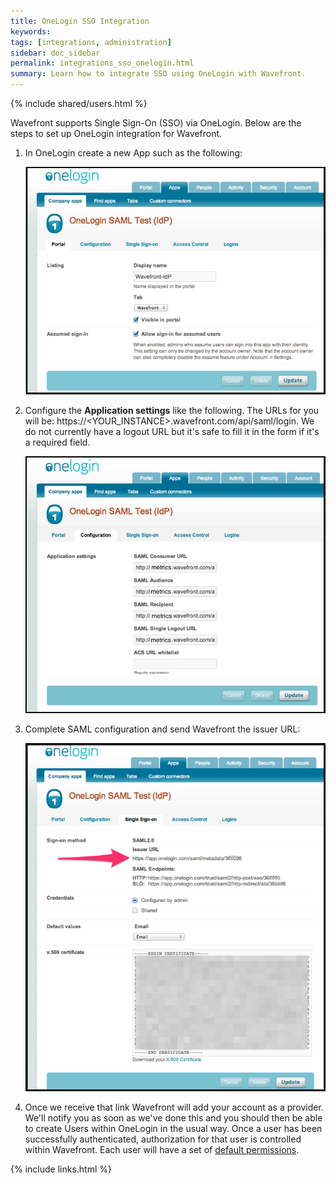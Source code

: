 ```yaml
---
title: OneLogin SSO Integration
keywords:
tags: [integrations, administration]
sidebar: doc_sidebar
permalink: integrations_sso_onelogin.html
summary: Learn how to integrate SSO using OneLogin with Wavefront.
---
```


{% include shared/users.html %}

Wavefront supports Single Sign-On (SSO) via OneLogin. Below are the steps to set up OneLogin integration for Wavefront.
 
1. In OneLogin create a new App such as the following:

    ![onelogin_1](images/onelogin_1.png)
 
2. Configure the **Application settings** like the following. The URLs for you will be: https://\<YOUR_INSTANCE\>.wavefront.com/api/saml/login. We do not currently have a logout URL but it's safe to fill it in the form if it's a required field.
 
    ![onelogin_2](images/onelogin_2.png)

3. Complete SAML configuration and send Wavefront the issuer URL:
 
    ![onelogin_3](images/onelogin_3.png)
 
4. Once we receive that link Wavefront will add your account as a provider. We'll notify you as soon as we've done this and you should then be able to create Users within OneLogin in the usual way. Once a user has been successfully authenticated, authorization for that user is controlled within Wavefront. Each user will have a set of [default permissions]().

{% include links.html %}
